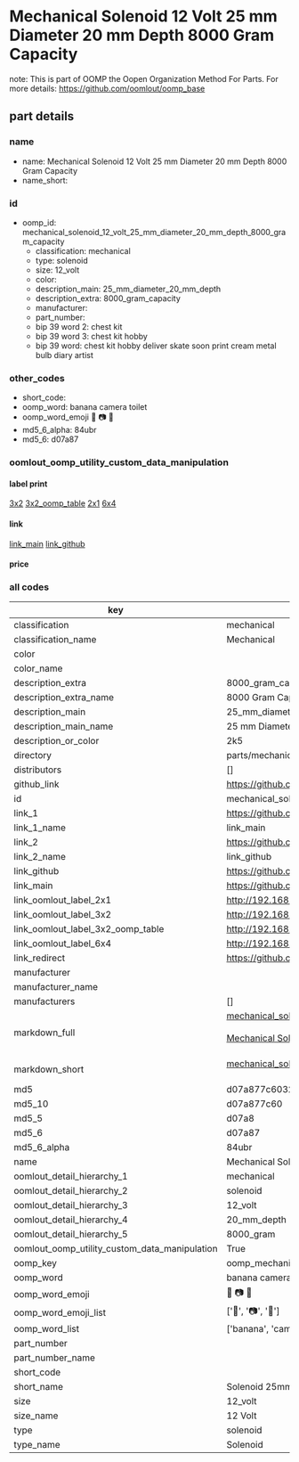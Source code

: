 # Mechanical Solenoid 12 Volt 25 mm Diameter 20 mm Depth 8000 Gram Capacity  

note: This is part of OOMP the Oopen Organization Method For Parts. For more details: https://github.com/oomlout/oomp_base

##  part details
  







### name
* name: Mechanical Solenoid 12 Volt 25 mm Diameter 20 mm Depth 8000 Gram Capacity
* name_short: 
### id
* oomp_id: mechanical_solenoid_12_volt_25_mm_diameter_20_mm_depth_8000_gram_capacity
  * classification: mechanical
  * type: solenoid
  * size: 12_volt
  * color: 
  * description_main: 25_mm_diameter_20_mm_depth
  * description_extra: 8000_gram_capacity
  * manufacturer: 
  * part_number: 
  * bip 39 word 2: chest kit
  * bip 39 word 3: chest kit hobby
  * bip 39 word: chest kit hobby deliver skate soon print cream metal bulb diary artist

### other_codes
* short_code: 
* oomp_word: banana camera toilet
* oomp_word_emoji :banana: :camera: :toilet:
* md5_6_alpha: 84ubr
* md5_6: d07a87






### oomlout_oomp_utility_custom_data_manipulation
#### label print
[3x2](http://192.168.1.245:1112/?label=oomp%2084ubr)
[3x2_oomp_table](http://192.168.1.108:1112/?label=oomp%2084ubr)
[2x1](http://192.168.1.242:1112/?label=oomp%2084ubr)
[6x4](http://192.168.1.55:1112/?label=oomp%2084ubr)    

#### link

[link_main](https://github.com/oomlout/oomlout_oomp_version_1_messy/tree/main/parts/mechanical_solenoid_12_volt_25_mm_diameter_20_mm_depth_8000_gram_capacity) [link_github](https://github.com/oomlout/oomlout_oomp_version_1_messy/tree/main/parts/mechanical_solenoid_12_volt_25_mm_diameter_20_mm_depth_8000_gram_capacity)                             

#### price







### all codes 
| key | value |  
| --- | --- |  
| classification | mechanical |  
| classification_name | Mechanical |  
| color |  |  
| color_name |  |  
| description_extra | 8000_gram_capacity |  
| description_extra_name | 8000 Gram Capacity |  
| description_main | 25_mm_diameter_20_mm_depth |  
| description_main_name | 25 mm Diameter 20 mm Depth |  
| description_or_color | 2k5 |  
| directory | parts/mechanical_solenoid_12_volt_25_mm_diameter_20_mm_depth_8000_gram_capacity |  
| distributors | [] |  
| github_link | https://github.com/oomlout/oomlout_oomp_part_src/tree/main/parts/mechanical_solenoid_12_volt_25_mm_diameter_20_mm_depth_8000_gram_capacity |  
| id | mechanical_solenoid_12_volt_25_mm_diameter_20_mm_depth_8000_gram_capacity |  
| link_1 | https://github.com/oomlout/oomlout_oomp_version_1_messy/tree/main/parts/mechanical_solenoid_12_volt_25_mm_diameter_20_mm_depth_8000_gram_capacity |  
| link_1_name | link_main |  
| link_2 | https://github.com/oomlout/oomlout_oomp_version_1_messy/tree/main/parts/mechanical_solenoid_12_volt_25_mm_diameter_20_mm_depth_8000_gram_capacity |  
| link_2_name | link_github |  
| link_github | https://github.com/oomlout/oomlout_oomp_version_1_messy/tree/main/parts/mechanical_solenoid_12_volt_25_mm_diameter_20_mm_depth_8000_gram_capacity |  
| link_main | https://github.com/oomlout/oomlout_oomp_version_1_messy/tree/main/parts/mechanical_solenoid_12_volt_25_mm_diameter_20_mm_depth_8000_gram_capacity |  
| link_oomlout_label_2x1 | http://192.168.1.242:1112/?label=oomp%2084ubr |  
| link_oomlout_label_3x2 | http://192.168.1.245:1112/?label=oomp%2084ubr |  
| link_oomlout_label_3x2_oomp_table | http://192.168.1.108:1112/?label=oomp%2084ubr |  
| link_oomlout_label_6x4 | http://192.168.1.55:1112/?label=oomp%2084ubr |  
| link_redirect | https://github.com/oomlout/oomlout_oomp_version_1_messy/tree/main/parts/mechanical_solenoid_12_volt_25_mm_diameter_20_mm_depth_8000_gram_capacity |  
| manufacturer |  |  
| manufacturer_name |  |  
| manufacturers | [] |  
| markdown_full | [mechanical_solenoid_12_volt_25_mm_diameter_20_mm_depth_8000_gram_capacity](none)<br>[](none)<br>[Mechanical Solenoid 12 Volt 25 Mm Diameter 20 Mm Depth 8000 Gram Capacity](none)<br><br> |  
| markdown_short | [mechanical_solenoid_12_volt_25_mm_diameter_20_mm_depth_8000_gram_capacity](none)<br><br> |  
| md5 | d07a877c6032f55b3d6503a0d89eb93c |  
| md5_10 | d07a877c60 |  
| md5_5 | d07a8 |  
| md5_6 | d07a87 |  
| md5_6_alpha | 84ubr |  
| name | Mechanical Solenoid 12 Volt 25 mm Diameter 20 mm Depth 8000 Gram Capacity |  
| oomlout_detail_hierarchy_1 | mechanical |  
| oomlout_detail_hierarchy_2 | solenoid |  
| oomlout_detail_hierarchy_3 | 12_volt |  
| oomlout_detail_hierarchy_4 | 20_mm_depth |  
| oomlout_detail_hierarchy_5 | 8000_gram |  
| oomlout_oomp_utility_custom_data_manipulation | True |  
| oomp_key | oomp_mechanical_solenoid_12_volt_25_mm_diameter_20_mm_depth_8000_gram_capacity |  
| oomp_word | banana camera toilet |  
| oomp_word_emoji | :banana: :camera: :toilet: |  
| oomp_word_emoji_list | [':banana:', ':camera:', ':toilet:'] |  
| oomp_word_list | ['banana', 'camera', 'toilet'] |  
| part_number |  |  
| part_number_name |  |  
| short_code |  |  
| short_name | Solenoid 25mm x 20mm 8.0kg 12_volt |  
| size | 12_volt |  
| size_name | 12 Volt |  
| type | solenoid |  
| type_name | Solenoid |  

